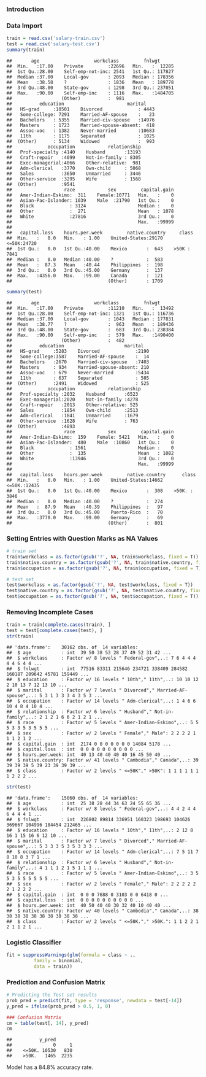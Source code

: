### Introduction

### Data Import

``` r
train = read.csv('salary-train.csv')
test = read.csv('salary-test.csv')
summary(train)
```

    ##       age                    workclass         fnlwgt       
    ##  Min.   :17.00    Private         :22696   Min.   :  12285  
    ##  1st Qu.:28.00    Self-emp-not-inc: 2541   1st Qu.: 117827  
    ##  Median :37.00    Local-gov       : 2093   Median : 178356  
    ##  Mean   :38.58    ?               : 1836   Mean   : 189778  
    ##  3rd Qu.:48.00    State-gov       : 1298   3rd Qu.: 237051  
    ##  Max.   :90.00    Self-emp-inc    : 1116   Max.   :1484705  
    ##                  (Other)          :  981                    
    ##          education                       marital     
    ##   HS-grad     :10501    Divorced             : 4443  
    ##   Some-college: 7291    Married-AF-spouse    :   23  
    ##   Bachelors   : 5355    Married-civ-spouse   :14976  
    ##   Masters     : 1723    Married-spouse-absent:  418  
    ##   Assoc-voc   : 1382    Never-married        :10683  
    ##   11th        : 1175    Separated            : 1025  
    ##  (Other)      : 5134    Widowed              :  993  
    ##             occupation            relationship  
    ##   Prof-specialty :4140    Husband       :13193  
    ##   Craft-repair   :4099    Not-in-family : 8305  
    ##   Exec-managerial:4066    Other-relative:  981  
    ##   Adm-clerical   :3770    Own-child     : 5068  
    ##   Sales          :3650    Unmarried     : 3446  
    ##   Other-service  :3295    Wife          : 1568  
    ##  (Other)         :9541                          
    ##                   race            sex         capital.gain  
    ##   Amer-Indian-Eskimo:  311    Female:10771   Min.   :    0  
    ##   Asian-Pac-Islander: 1039    Male  :21790   1st Qu.:    0  
    ##   Black             : 3124                   Median :    0  
    ##   Other             :  271                   Mean   : 1078  
    ##   White             :27816                   3rd Qu.:    0  
    ##                                              Max.   :99999  
    ##                                                             
    ##   capital.loss    hours.per.week         native.country     class      
    ##  Min.   :   0.0   Min.   : 1.00    United-States:29170    <=50K:24720  
    ##  1st Qu.:   0.0   1st Qu.:40.00    Mexico       :  643    >50K : 7841  
    ##  Median :   0.0   Median :40.00    ?            :  583                 
    ##  Mean   :  87.3   Mean   :40.44    Philippines  :  198                 
    ##  3rd Qu.:   0.0   3rd Qu.:45.00    Germany      :  137                 
    ##  Max.   :4356.0   Max.   :99.00    Canada       :  121                 
    ##                                   (Other)       : 1709

``` r
summary(test)
```

    ##       age                    workclass         fnlwgt       
    ##  Min.   :17.00    Private         :11210   Min.   :  13492  
    ##  1st Qu.:28.00    Self-emp-not-inc: 1321   1st Qu.: 116736  
    ##  Median :37.00    Local-gov       : 1043   Median : 177831  
    ##  Mean   :38.77    ?               :  963   Mean   : 189436  
    ##  3rd Qu.:48.00    State-gov       :  683   3rd Qu.: 238384  
    ##  Max.   :90.00    Self-emp-inc    :  579   Max.   :1490400  
    ##                  (Other)          :  482                    
    ##          education                      marital    
    ##   HS-grad     :5283    Divorced             :2190  
    ##   Some-college:3587    Married-AF-spouse    :  14  
    ##   Bachelors   :2670    Married-civ-spouse   :7403  
    ##   Masters     : 934    Married-spouse-absent: 210  
    ##   Assoc-voc   : 679    Never-married        :5434  
    ##   11th        : 637    Separated            : 505  
    ##  (Other)      :2491    Widowed              : 525  
    ##             occupation            relationship 
    ##   Prof-specialty :2032    Husband       :6523  
    ##   Exec-managerial:2020    Not-in-family :4278  
    ##   Craft-repair   :2013    Other-relative: 525  
    ##   Sales          :1854    Own-child     :2513  
    ##   Adm-clerical   :1841    Unmarried     :1679  
    ##   Other-service  :1628    Wife          : 763  
    ##  (Other)         :4893                         
    ##                   race            sex         capital.gain  
    ##   Amer-Indian-Eskimo:  159    Female: 5421   Min.   :    0  
    ##   Asian-Pac-Islander:  480    Male  :10860   1st Qu.:    0  
    ##   Black             : 1561                   Median :    0  
    ##   Other             :  135                   Mean   : 1082  
    ##   White             :13946                   3rd Qu.:    0  
    ##                                              Max.   :99999  
    ##                                                             
    ##   capital.loss    hours.per.week         native.country      class      
    ##  Min.   :   0.0   Min.   : 1.00    United-States:14662    <=50K.:12435  
    ##  1st Qu.:   0.0   1st Qu.:40.00    Mexico       :  308    >50K. : 3846  
    ##  Median :   0.0   Median :40.00    ?            :  274                  
    ##  Mean   :  87.9   Mean   :40.39    Philippines  :   97                  
    ##  3rd Qu.:   0.0   3rd Qu.:45.00    Puerto-Rico  :   70                  
    ##  Max.   :3770.0   Max.   :99.00    Germany      :   69                  
    ##                                   (Other)       :  801

### Setting Entries with Question Marks as NA Values

``` r
# train set
train$workclass = as.factor(gsub('?', NA, train$workclass, fixed = T))
train$native.country = as.factor(gsub('?', NA, train$native.country, fixed = T))
train$occupation = as.factor(gsub('?', NA, train$occupation, fixed = T))

# test set
test$workclass = as.factor(gsub('?', NA, test$workclass, fixed = T))
test$native.country = as.factor(gsub('?', NA, test$native.country, fixed = T))
test$occupation = as.factor(gsub('?', NA, test$occupation, fixed = T))
```

### Removing Incomplete Cases

``` r
train = train[complete.cases(train), ]
test = test[complete.cases(test), ]
str(train)
```

    ## 'data.frame':    30162 obs. of  14 variables:
    ##  $ age           : int  39 50 38 53 28 37 49 52 31 42 ...
    ##  $ workclass     : Factor w/ 8 levels " Federal-gov",..: 7 6 4 4 4 4 4 6 4 4 ...
    ##  $ fnlwgt        : int  77516 83311 215646 234721 338409 284582 160187 209642 45781 159449 ...
    ##  $ education     : Factor w/ 16 levels " 10th"," 11th",..: 10 10 12 2 10 13 7 12 13 10 ...
    ##  $ marital       : Factor w/ 7 levels " Divorced"," Married-AF-spouse",..: 5 3 1 3 3 3 4 3 5 3 ...
    ##  $ occupation    : Factor w/ 14 levels " Adm-clerical",..: 1 4 6 6 10 4 8 4 10 4 ...
    ##  $ relationship  : Factor w/ 6 levels " Husband"," Not-in-family",..: 2 1 2 1 6 6 2 1 2 1 ...
    ##  $ race          : Factor w/ 5 levels " Amer-Indian-Eskimo",..: 5 5 5 3 3 5 3 5 5 5 ...
    ##  $ sex           : Factor w/ 2 levels " Female"," Male": 2 2 2 2 1 1 1 2 1 2 ...
    ##  $ capital.gain  : int  2174 0 0 0 0 0 0 0 14084 5178 ...
    ##  $ capital.loss  : int  0 0 0 0 0 0 0 0 0 0 ...
    ##  $ hours.per.week: int  40 13 40 40 40 40 16 45 50 40 ...
    ##  $ native.country: Factor w/ 41 levels " Cambodia"," Canada",..: 39 39 39 39 5 39 23 39 39 39 ...
    ##  $ class         : Factor w/ 2 levels " <=50K"," >50K": 1 1 1 1 1 1 1 2 2 2 ...

``` r
str(test)
```

    ## 'data.frame':    15060 obs. of  14 variables:
    ##  $ age           : int  25 38 28 44 34 63 24 55 65 36 ...
    ##  $ workclass     : Factor w/ 8 levels " Federal-gov",..: 4 4 2 4 4 6 4 4 4 1 ...
    ##  $ fnlwgt        : int  226802 89814 336951 160323 198693 104626 369667 104996 184454 212465 ...
    ##  $ education     : Factor w/ 16 levels " 10th"," 11th",..: 2 12 8 16 1 15 16 6 12 10 ...
    ##  $ marital       : Factor w/ 7 levels " Divorced"," Married-AF-spouse",..: 5 3 3 3 5 3 5 3 3 3 ...
    ##  $ occupation    : Factor w/ 14 levels " Adm-clerical",..: 7 5 11 7 8 10 8 3 7 1 ...
    ##  $ relationship  : Factor w/ 6 levels " Husband"," Not-in-family",..: 4 1 1 1 2 1 5 1 1 1 ...
    ##  $ race          : Factor w/ 5 levels " Amer-Indian-Eskimo",..: 3 5 5 3 5 5 5 5 5 5 ...
    ##  $ sex           : Factor w/ 2 levels " Female"," Male": 2 2 2 2 2 2 1 2 2 2 ...
    ##  $ capital.gain  : int  0 0 0 7688 0 3103 0 0 6418 0 ...
    ##  $ capital.loss  : int  0 0 0 0 0 0 0 0 0 0 ...
    ##  $ hours.per.week: int  40 50 40 40 30 32 40 10 40 40 ...
    ##  $ native.country: Factor w/ 40 levels " Cambodia"," Canada",..: 38 38 38 38 38 38 38 38 38 38 ...
    ##  $ class         : Factor w/ 2 levels " <=50K."," >50K.": 1 1 2 2 1 2 1 1 2 1 ...

### Logistic Classifier

``` r
fit = suppressWarnings(glm(formula = class ~ .,
          family = binomial,
          data = train))
```

### Prediction and Confusion Matrix

``` r
# Predicting the Test set results
prob_pred = predict(fit, type = 'response', newdata = test[-14])
y_pred = ifelse(prob_pred > 0.5, 1, 0)

### Confusion Matrix
cm = table(test[, 14], y_pred)
cm
```

    ##          y_pred
    ##               0     1
    ##    <=50K. 10530   830
    ##    >50K.   1465  2235

Model has a 84.8% accuracy rate.
